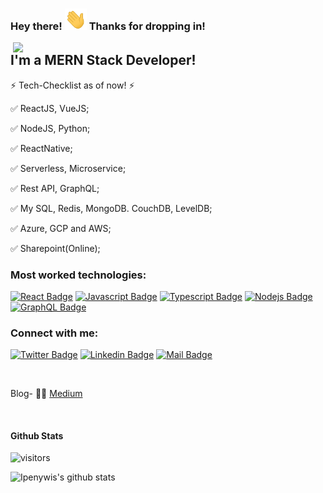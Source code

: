 

 ### Hey there! <img src="https://github.com/ABSphreak/ABSphreak/blob/master/gifs/Hi.gif" width="35px"> Thanks for dropping in!

<img align="right" src="https://images.squarespace-cdn.com/content/v1/5769fc401b631bab1addb2ab/1541580611624-TE64QGKRJG8SWAIUS7NS/ke17ZwdGBToddI8pDm48kPoswlzjSVMM-SxOp7CV59BZw-zPPgdn4jUwVcJE1ZvWQUxwkmyExglNqGp0IvTJZamWLI2zvYWH8K3-s_4yszcp2ryTI0HqTOaaUohrI8PI6FXy8c9PWtBlqAVlUS5izpdcIXDZqDYvprRqZ29Pw0o/coding-freak.gif" width="500px">

## I'm a MERN Stack Developer!
⚡ Tech-Checklist as of now! ⚡

✅  ReactJS, VueJS;


✅  NodeJS, Python;


✅  ReactNative;


✅  Serverless, Microservice;


✅  Rest API, GraphQL;


✅  My SQL, Redis, MongoDB. CouchDB, LevelDB;


✅  Azure, GCP and AWS;


✅  Sharepoint(Online);


### Most worked technologies:

<!-- TODO: Make technologies links takes you to repositories -->

[![React Badge](https://img.shields.io/badge/-React-61DBFB?style=for-the-badge&labelColor=black&logo=react&logoColor=61DBFB)](#) [![Javascript Badge](https://img.shields.io/badge/-Javascript-F0DB4F?style=for-the-badge&labelColor=black&logo=javascript&logoColor=F0DB4F)](#) [![Typescript Badge](https://img.shields.io/badge/-Typescript-007acc?style=for-the-badge&labelColor=black&logo=typescript&logoColor=007acc)](#) [![Nodejs Badge](https://img.shields.io/badge/-Nodejs-3C873A?style=for-the-badge&labelColor=black&logo=node.js&logoColor=3C873A)](#) [![GraphQL Badge](https://img.shields.io/badge/-GraphQl-e535ab?style=for-the-badge&labelColor=black&logo=node.js&logoColor=e535ab)](#)


### Connect with me:

[![Twitter Badge](https://img.shields.io/badge/-@farhan-1ca0f1?style=flat&labelColor=1ca0f1&logo=twitter&logoColor=white&link=https://twitter.com/Ipenywis)](https://twitter.com/farhan_711) [![Linkedin Badge](https://img.shields.io/badge/-Farhan-0e76a8?style=flat&labelColor=0e76a8&logo=linkedin&logoColor=white)](https://www.linkedin.com/in/farhan-ansari-5140491037011/) [![Mail Badge](https://img.shields.io/badge/-farhan-c0392b?style=flat&labelColor=c0392b&logo=gmail&logoColor=white)](mailto:farhan7015@gmail.com)

<br />




Blog- 👨‍💻 [Medium](https://medium.com/@farhan.ansari)

<br />



#### Github Stats

 ![visitors](https://visitor-badge.laobi.icu/badge?page_id=farhan711)


![Ipenywis's github stats](https://github-readme-stats.vercel.app/api?username=farhan711&count_private=true&theme=tokyonight&hide=contribs,prs)

